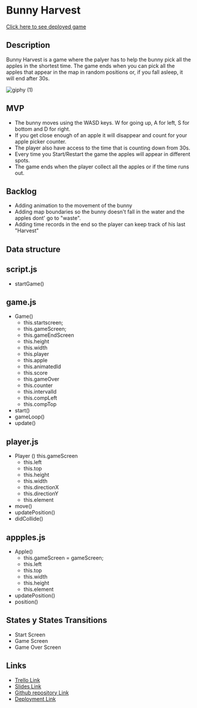# Bunny Harvest

[Click here to see deployed game](https://github.com/Lidiamfg/Bunny-Harvest)

## Description
Bunny Harvest is a game where the palyer has to help the bunny pick all the apples in the shortest time. The game ends when you can pick all the apples that appear in the map in random positions or, if you fall asleep, it will end after 30s.

![giphy (1)](https://media.giphy.com/media/v1.Y2lkPTc5MGI3NjExaTUxYjM0M2pqenMwaTlnM29uYjU3ZXFmbmpxeWp5Mm1leTdsMmE3dyZlcD12MV9pbnRlcm5hbF9naWZfYnlfaWQmY3Q9Zw/fBEMsUeGHdpsClFsxM/giphy.gif)


## MVP
- The bunny moves using the WASD keys. W for going up, A for left, S for bottom and D for right.
- If you get close enough of an apple it will disappear and count for your apple picker counter.
- The player also have access to the time that is counting down from 30s.
- Every time you Start/Restart the game the apples will appear in different spots.
- The game ends when the player collect all the apples or if the time runs out.


## Backlog
- Adding animation to the movement of the bunny
- Adding map boundaries so the bunny doesn't fall in the water and the apples dont' go to "waste".
- Adding time records in the end so the player can keep track of his last "Harvest"

## Data structure
## script.js

- startGame()

## game.js

- Game()
    - this.startscreen;
    - this.gameScreen;
    - this.gameEndScreen
    - this.height
    - this.width
    - this.player
    - this.apple 
    - this.animatedId
    - this.score
    - this.gameOver
    - this.counter 
    - this.intervalId
    - this.compLeft 
    - this.compTop 
- start()
- gameLoop()
- update()

## player.js
- Player ()
    this.gameScreen
    - this.left
    - this.top
    - this.height
    - this.width
    - this.directionX
    - this.directionY
    - this.element
- move()
- updatePosition()
- didCollide()

## appples.js
- Apple()
    - this.gameScreen = gameScreen;
    - this.left
    - this.top
    - this.width
    - this.height
    - this.element
- updatePosition()
- position()

## States y States Transitions
- Start Screen
- Game Screen
- Game Over Screen


## Links

- [Trello Link](https://trello.com/b/zChjxb4j/bunny-harvest)
- [Slides Link](https://docs.google.com/presentation/d/1wzB38ICAP44g6dr_S1-XN8oFcasuMrZeuQQ2sjwYSHo/edit?usp=sharing)
- [Github repository Link](https://github.com/Lidiamfg/Bunny-Harvest)
- [Deployment Link](https://lidiamfg.github.io/Bunny-Harvest/)